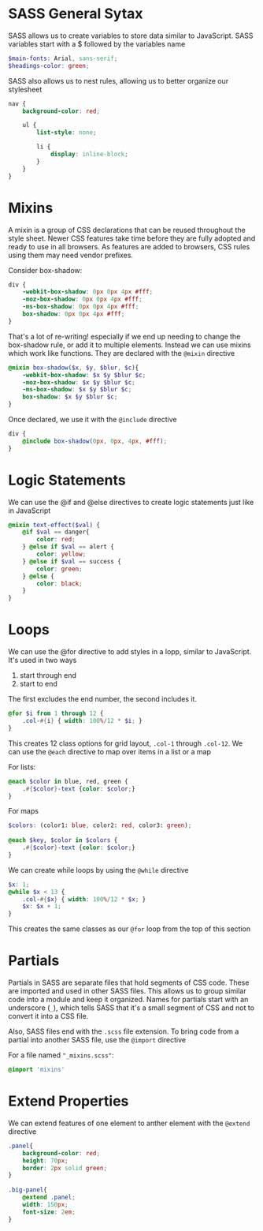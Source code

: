 # SASS General Sytax

SASS allows us to create variables to store data similar to JavaScript. SASS variables start with a $ followed by the variables name

```SCSS
$main-fonts: Arial, sans-serif;
$headings-color: green;
```

SASS also allows us to nest rules, allowing us to better organize our stylesheet
	
```SCSS
nav {
	background-color: red;

	ul {
		list-style: none;

		li {
			display: inline-block;
		}
	}
}
```
		
# Mixins

A mixin is a group of CSS declarations that can be reused throughout the style sheet. Newer CSS features take time before they are fully adopted and ready to use in all browsers. As features are added to browsers, CSS rules using them may need vendor prefixes.

Consider box-shadow:
	
```CSS
div {
	-webkit-box-shadow: 0px 0px 4px #fff;
	-moz-box-shadow: 0px 0px 4px #fff;
	-ms-box-shadow: 0px 0px 4px #fff;
	box-shadow: 0px 0px 4px #fff;
}
```
		
That's a lot of re-writing! especially if we end up needing to change the box-shadow rule, or add it to multiple elements. Instead we can use mixins which work like functions. They are declared with the `@mixin` directive
		
```scss
@mixin box-shadow($x, $y, $blur, $c){
	-webkit-box-shadow: $x $y $blur $c;
	-moz-box-shadow: $x $y $blur $c;
	-ms-box-shadow: $x $y $blur $c;
	box-shadow: $x $y $blur $c;
}
```
			
Once declared, we use it with the `@include` directive
		
```scss
div {
	@include box-shadow(0px, 0px, 4px, #fff);
}
```
		
# Logic Statements

We can use the @if and @else directives to create logic statements just like in JavaScript
		
```scss
@mixin text-effect($val) {
	@if $val == danger{
		color: red;
	} @else if $val == alert {
		color: yellow;
	} @else if $val == success {
		color: green;
	} @else {
		color: black;
	}
}
```
		
# Loops

We can use the @for directive to add styles in a lopp, similar to JavaScript. It's used in two ways

1. start through end
2. start to end

The first excludes the end number, the second includes it.
		
```scss
@for $i from 1 through 12 {
	.col-#{i} { width: 100%/12 * $i; }
}
```
		
This creates 12 class options for grid layout, `.col-1` through `.col-12`. We can use the `@each` directive to map over items in a list or a map

For lists:
		
```scss
@each $color in blue, red, green {
	.#{$color}-text {color: $color;}
}
```
		
For maps
		
```scss
$colors: (color1: blue, color2: red, color3: green);
		
@each $key, $color in $colors {
	.#{$color}-text {color: $color;}
}
```
		
We can create while loops by using the `@while` directive
		
```scss
$x: 1;
@while $x < 13 {
	.col-#{$x} { width: 100%/12 * $x; }
	$x: $x + 1;
}
```

This creates the same classes as our `@for` loop from the top of this section
		
# Partials

Partials in SASS are separate files that hold segments of CSS code. These are imported and used in other SASS files. This allows us to group similar code into a module and keep it organized. Names for partials start with an underscore (`_`), which tells SASS that it's a small segment of CSS and not to convert it into a CSS file.

Also, SASS files end with the `.scss` file extension. To bring code from a partial into another SASS file, use the `@import` directive

For a file named `"_mixins.scss"`:
		
```scss
@import 'mixins'
```
		
# Extend Properties

We can extend features of one element to anther element with the `@extend` directive
		
```scss
.panel{
	background-color: red;
	height: 70px;
	border: 2px solid green;
}
	
.big-panel{
	@extend .panel;
	width: 150px;
	font-size: 2em;
}
```

